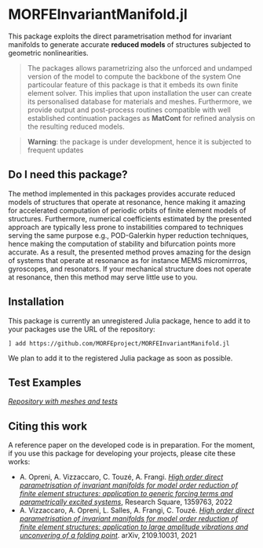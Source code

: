 # MORFEInvariantManifold.jl
This package exploits the direct parametrisation method for invariant manifolds to generate accurate **reduced models** of structures subjected to geometric nonlinearities.

> The packages allows parametrizing also the unforced and undamped version of the model to compute the backbone of the system
One particoular feature of this package is that it embeds its own finite element solver. This implies that upon installation the user can create its personalised database for materials and meshes. Furthermore, we provide output and post-process routines compatible with well established continuation packages as **MatCont** for refined analysis on the resulting reduced models. 

> **Warning**: the package is under development, hence it is subjected to frequent updates

## Do I need this package?

The method implemented in this packages provides accurate reduced models of structures that operate at resonance, hence making it amazing for accelerated computation of periodic orbits of finite element models of structures. Furthermore, numerical coefficients estimated by the presented approach are typically less prone to instabilities compared to techniques serving the same purpose e.g., POD-Galerkin hyper reduction techniques, hence making the computation of stability and bifurcation points more accurate. As a result, the presented method proves amazing for the design of systems that operate at resonance as for instance MEMS micromirrros, gyroscopes, and resonators. If your mechanical structure does not operate at resonance, then this method may serve little use to you.

## Installation

This package is currently an unregistered Julia package, hence to add it to your packages use the URL of the repository:

`] add https://github.com/MORFEproject/MORFEInvariantManifold.jl`

We plan to add it to the registered Julia package as soon as possible.

## Test Examples

[*Repository with meshes and tests*](https://github.com/MORFEproject/MORFEInvariantManifold_examples)

## Citing this work

A reference paper on the developed code is in preparation. For the moment, if you use this package for developing your projects, please cite these works:
* A. Opreni, A. Vizzaccaro, C. Touzé, A. Frangi. [*High order direct parametrisation of invariant manifolds for model order reduction of finite element structures: application to generic forcing terms and parametrically excited systems*](https://www.researchsquare.com/article/rs-1359763/v1), Research Square, 1359763, 2022
* A. Vizzaccaro, A. Opreni, L. Salles, A. Frangi, C. Touzé. [*High order direct parametrisation of invariant manifolds for model order reduction of finite element structures: application to large amplitude vibrations and unconvering of a folding point*](https://arxiv.org/abs/2109.10031). arXiv, 2109.10031, 2021

